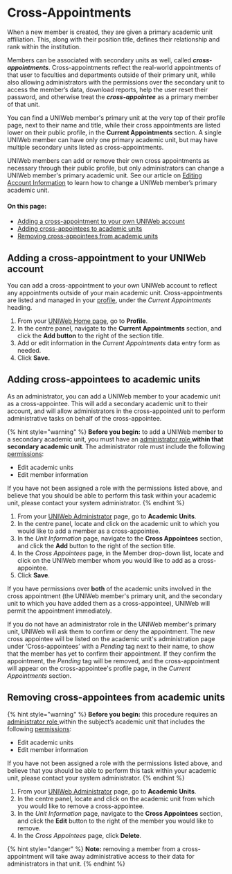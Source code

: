 # Cross-Appointments

When a new member is created, they are given a primary academic unit affiliation. This, along with their position title, defines their relationship and rank within the institution.

Members can be associated with secondary units as well, called _**cross-appointments**_. Cross-appointments reflect the real-world appointments of that user to faculties and departments outside of their primary unit, while also allowing administrators with the permissions over the secondary unit to access the member’s data, download reports, help the user reset their password, and otherwise treat the _**cross-appointee**_ as a primary member of that unit.

You can find a UNIWeb member's primary unit at the very top of their profile page, next to their name and title, while their cross appointments are listed lower on their public profile, in the **Current Appointments** section. A single UNIWeb member can have only one primary academic unit, but may have multiple secondary units listed as cross-appointments.

UNIWeb members can add or remove their own cross appointments as necessary through their public profile, but only administrators can change a UNIWeb member's primary academic unit. See our article on [Editing Account Information](../account-management/member-account-information.md#editing-the-account-information-of-other-uniweb-members) to learn how to change a UNIWeb member’s primary academic unit.

#### On this page:

* [Adding a cross-appointment to your own UNIWeb account](cross-appointments.md#add-a-cross-appointment-to-your-uniweb-account)
* [Adding cross-appointees to academic units](cross-appointments.md#add-cross-appointments-to-other-uniweb-accounts)
* [Removing cross-appointees from academic units](cross-appointments.md#remove-other-members-from-a-cross-appointment)

## Adding a cross-appointment to your UNIWeb account

You can add a cross-appointment to your own UNIWeb account to reflect any appointments outside of your main academic unit. Cross-appointments are listed and managed in your [profile](../../networking-on-uniweb/your-public-profile/), under the _Current Appointments_ heading.

1. From your [UNIWeb Home page](../../introduction/feature-overview/navigating-uniweb.md#the-home-page), go to **Profile**.
2. In the centre panel, navigate to the **Current Appointments** section, and click the **Add button** to the right of the section title.
3. Add or edit information in the _Current Appointments_ data entry form as needed.
4. Click **Save.**

## Adding cross-appointees to academic units

As an administrator, you can add a UNIWeb member to your academic unit as a cross-appointee. This will add a secondary academic unit to their account, and will allow administrators in the cross-appointed unit to perform administrative tasks on behalf of the cross-appointee.

{% hint style="warning" %}
**Before you begin:** to add a UNIWeb member to a secondary academic unit, you must have an [administrator role ](../access-control/managing-administrator-roles-and-permissions.md)**within that secondary academic unit**. The administrator role must include the following [permissions](../access-control/managing-administrator-roles-and-permissions.md#administrator-permissions):

* Edit academic units
* Edit member information

If you have not been assigned a role with the permissions listed above, and believe that you should be able to perform this task within your academic unit, please contact your system administrator.
{% endhint %}

1. From your [UNIWeb Administrator](../../introduction/feature-overview/navigating-uniweb.md#the-administration-page) page, go to **Academic Units**. 
2. In the centre panel, locate and click on the academic unit to which you would like to add a member as a cross-appointee.
3. In the _Unit Information_ page, navigate to the **Cross Appointees** section, and click the **Add** button to the right of the section title.
4. In the _Cross Appointees_ page, in the Member drop-down list, locate and click on the UNIWeb member whom you would like to add as a cross-appointee.
5. Click **Save**.

If you have permissions over **both** of the academic units involved in the cross appointment \(the UNIWeb member's primary unit, and the secondary unit to which you have added them as a cross-appointee\), UNIWeb will permit the appointment immediately.

If you do not have an administrator role in the UNIWeb member's primary unit, UNIWeb will ask them to confirm or deny the appointment. The new cross appointee will be listed on the academic unit's administration page under ‘Cross-appointees’ with a _Pending_ tag next to their name, to show that the member has yet to confirm their appointment. If they confirm the appointment, the _Pending_ tag will be removed, and the cross-appointment will appear on the cross-appointee's profile page, in the _Current Appointments_ section.

## Removing cross-appointees from academic units

{% hint style="warning" %}
**Before you begin:** this procedure requires an [administrator role ](../access-control/managing-administrator-roles-and-permissions.md)within the subject’s academic unit that includes the following [permissions](../access-control/managing-administrator-roles-and-permissions.md#administrator-permissions):

* Edit academic units
* Edit member information

If you have not been assigned a role with the permissions listed above, and believe that you should be able to perform this task within your academic unit, please contact your system administrator.
{% endhint %}

1. From your [UNIWeb Administrator](../../introduction/feature-overview/navigating-uniweb.md#the-administration-page) page, go to **Academic Units**. 
2. In the centre panel, locate and click on the academic unit from which you would like to remove a cross-appointee.
3. In the _Unit Information_ page, navigate to the **Cross Appointees** section, and click the **Edit** button to the right of the member you would like to remove.
4. In the _Cross Appointees_ page, click **Delete**.

{% hint style="danger" %}
**Note:** removing a member from a cross-appointment will take away administrative access to their data for administrators in that unit.
{% endhint %}

